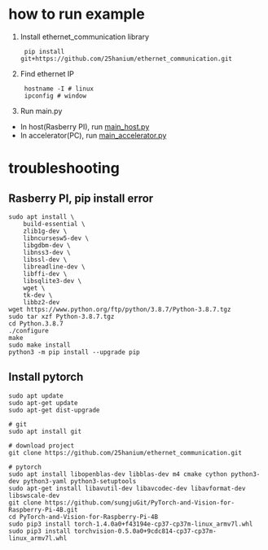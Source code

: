 # how to run example
1. Install ethernet_communication library
   
        pip install git+https://github.com/25hanium/ethernet_communication.git
2. Find ethernet IP
   
        hostname -I # linux
        ipconfig # window

3. Run main.py
- In host(Rasberry PI), run [main_host.py](https://github.com/25hanium/ethernet_communication/blob/main/main_host.py)
- In accelerator(PC), run [main_accelerator.py](https://github.com/25hanium/ethernet_communication/blob/main/main_accelerator.py)


  
# troubleshooting
## Rasberry PI, pip install error
    sudo apt install \
        build-essential \
        zlib1g-dev \
        libncursesw5-dev \
        libgdbm-dev \
        libnss3-dev \
        libssl-dev \
        libreadline-dev \
        libffi-dev \
        libsqlite3-dev \
        wget \
        tk-dev \
        libbz2-dev
    wget https://www.python.org/ftp/python/3.8.7/Python-3.8.7.tgz
    sudo tar xzf Python-3.8.7.tgz
    cd Python.3.8.7
    ./configure
    make
    sudo make install
    python3 -m pip install --upgrade pip

## Install pytorch
    sudo apt update
    sudo apt-get update
    sudo apt-get dist-upgrade
    
    # git
    sudo apt install git

    # download project
    git clone https://github.com/25hanium/ethernet_communication.git
    
    # pytorch
    sudo apt install libopenblas-dev libblas-dev m4 cmake cython python3-dev python3-yaml python3-setuptools
    sudo apt-get install libavutil-dev libavcodec-dev libavformat-dev libswscale-dev
    git clone https://github.com/sungjuGit/PyTorch-and-Vision-for-Raspberry-Pi-4B.git
    cd PyTorch-and-Vision-for-Raspberry-Pi-4B
    sudo pip3 install torch-1.4.0a0+f43194e-cp37-cp37m-linux_armv7l.whl
    sudo pip3 install torchvision-0.5.0a0+9cdc814-cp37-cp37m-linux_armv7l.whl

